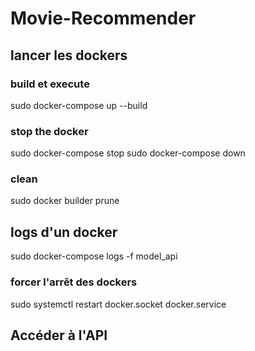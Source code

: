 # Movie-Recommender


## lancer les dockers
### build et execute
sudo docker-compose up --build
### stop the docker
sudo docker-compose stop
sudo docker-compose down
### clean
sudo docker builder prune

## logs d'un docker
sudo docker-compose logs -f model_api


### forcer l'arrêt des dockers
sudo systemctl restart docker.socket docker.service

## Accéder à l'API
